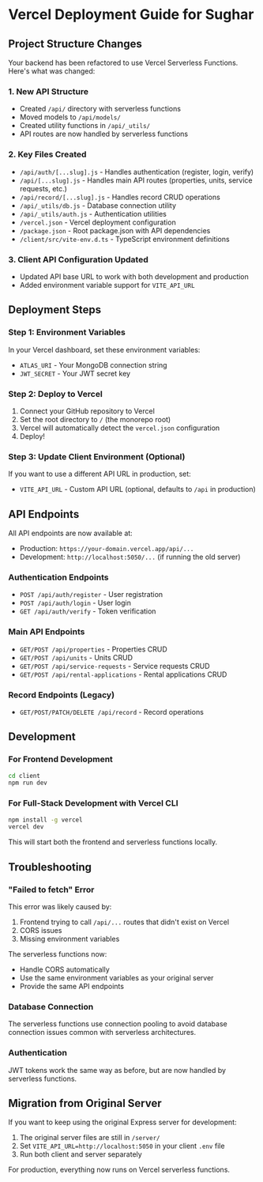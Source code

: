 # Vercel Deployment Guide for Sughar

## Project Structure Changes

Your backend has been refactored to use Vercel Serverless Functions. Here's what was changed:

### 1. New API Structure
- Created `/api/` directory with serverless functions
- Moved models to `/api/models/`
- Created utility functions in `/api/_utils/`
- API routes are now handled by serverless functions

### 2. Key Files Created
- `/api/auth/[...slug].js` - Handles authentication (register, login, verify)
- `/api/[...slug].js` - Handles main API routes (properties, units, service requests, etc.)
- `/api/record/[...slug].js` - Handles record CRUD operations
- `/api/_utils/db.js` - Database connection utility
- `/api/_utils/auth.js` - Authentication utilities
- `/vercel.json` - Vercel deployment configuration
- `/package.json` - Root package.json with API dependencies
- `/client/src/vite-env.d.ts` - TypeScript environment definitions

### 3. Client API Configuration Updated
- Updated API base URL to work with both development and production
- Added environment variable support for `VITE_API_URL`

## Deployment Steps

### Step 1: Environment Variables
In your Vercel dashboard, set these environment variables:
- `ATLAS_URI` - Your MongoDB connection string
- `JWT_SECRET` - Your JWT secret key

### Step 2: Deploy to Vercel
1. Connect your GitHub repository to Vercel
2. Set the root directory to `/` (the monorepo root)
3. Vercel will automatically detect the `vercel.json` configuration
4. Deploy!

### Step 3: Update Client Environment (Optional)
If you want to use a different API URL in production, set:
- `VITE_API_URL` - Custom API URL (optional, defaults to `/api` in production)

## API Endpoints

All API endpoints are now available at:
- Production: `https://your-domain.vercel.app/api/...`
- Development: `http://localhost:5050/...` (if running the old server)

### Authentication Endpoints
- `POST /api/auth/register` - User registration
- `POST /api/auth/login` - User login
- `GET /api/auth/verify` - Token verification

### Main API Endpoints
- `GET/POST /api/properties` - Properties CRUD
- `GET/POST /api/units` - Units CRUD
- `GET/POST /api/service-requests` - Service requests CRUD
- `GET/POST /api/rental-applications` - Rental applications CRUD

### Record Endpoints (Legacy)
- `GET/POST/PATCH/DELETE /api/record` - Record operations

## Development

### For Frontend Development
```bash
cd client
npm run dev
```

### For Full-Stack Development with Vercel CLI
```bash
npm install -g vercel
vercel dev
```

This will start both the frontend and serverless functions locally.

## Troubleshooting

### "Failed to fetch" Error
This error was likely caused by:
1. Frontend trying to call `/api/...` routes that didn't exist on Vercel
2. CORS issues
3. Missing environment variables

The serverless functions now:
- Handle CORS automatically
- Use the same environment variables as your original server
- Provide the same API endpoints

### Database Connection
The serverless functions use connection pooling to avoid database connection issues common with serverless architectures.

### Authentication
JWT tokens work the same way as before, but are now handled by serverless functions.

## Migration from Original Server

If you want to keep using the original Express server for development:
1. The original server files are still in `/server/`
2. Set `VITE_API_URL=http://localhost:5050` in your client `.env` file
3. Run both client and server separately

For production, everything now runs on Vercel serverless functions.